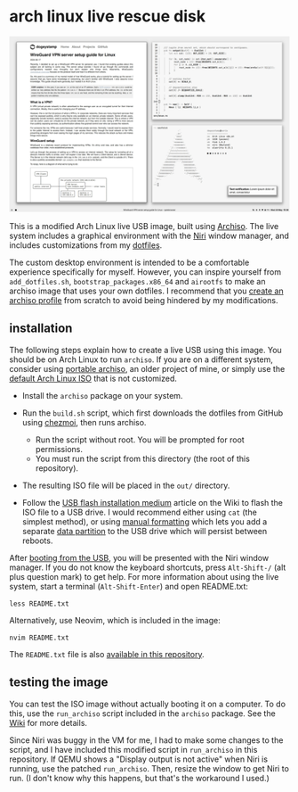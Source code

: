 # arch linux live rescue disk

![preview](https://raw.githubusercontent.com/dogeystamp/dots/main/preview.jpg)

This is a modified Arch Linux live USB image, built using [Archiso](https://wiki.archlinux.org/title/Archiso).
The live system includes a graphical environment with the [Niri](https://github.com/YaLTeR/niri) window manager, and includes customizations from my [dotfiles](https://github.com/dogeystamp/dots).

The custom desktop environment is intended to be a comfortable experience specifically for myself.
However, you can inspire yourself from `add_dotfiles.sh`, `bootstrap_packages.x86_64` and `airootfs` to
make an archiso image that uses your own dotfiles.
I recommend that you [create an archiso profile](https://wiki.archlinux.org/title/Archiso#Prepare_a_custom_profile)
from scratch to avoid being hindered by my modifications.

## installation

The following steps explain how to create a live USB using this image.
You should be on Arch Linux to run `archiso`.
If you are on a different system, consider using [portable archiso](https://github.com/dogeystamp/archiso-portable),
an older project of mine,
or simply use the [default Arch Linux ISO](https://archlinux.org/download/) that is not customized.

+ Install the `archiso` package on your system.

+ Run the `build.sh` script,
    which first downloads the dotfiles from GitHub using [chezmoi](https://www.chezmoi.io/),
    then runs archiso.

    - Run the script without root. You will be prompted for root permissions.
    - You must run the script from this directory (the root of this repository).

+ The resulting ISO file will be placed in the `out/` directory.

+ Follow the [USB flash installation medium](https://wiki.archlinux.org/title/USB_flash_installation_medium)
    article on the Wiki to flash the ISO file to a USB drive.
    I would recommend either using `cat` (the simplest method),
    or using [manual formatting](https://wiki.archlinux.org/title/USB_flash_installation_medium#BIOS_and_UEFI)
    which lets you add a separate [data partition](https://wiki.archlinux.org/title/USB_flash_installation_medium#Add_an_additional_data_partition_to_the_drive) to the USB drive which will persist between reboots.

After [booting from the USB](https://wiki.archlinux.org/title/Installation_guide#Boot_the_live_environment),
you will be presented with the Niri window manager.
If you do not know the keyboard shortcuts,
press `Alt-Shift-/` (alt plus question mark) to get help.
For more information about using the live system,
start a terminal (`Alt-Shift-Enter`) and open README.txt:

    less README.txt

Alternatively, use Neovim, which is included in the image:

    nvim README.txt

The `README.txt` file is also [available in this repository](airootfs/home/julius/README.txt).

## testing the image

You can test the ISO image without actually booting it on a computer.
To do this, use the `run_archiso` script included in the `archiso` package.
See the [Wiki](https://wiki.archlinux.org/title/Archiso#Test_the_ISO_in_QEMU)
for more details.

Since Niri was buggy in the VM for me, I had to make some changes to the script,
and I have included this modified script in `run_archiso` in this repository.
If QEMU shows a "Display output is not active" when Niri is running,
use the patched `run_archiso`.
Then, resize the window to get Niri to run.
(I don't know why this happens, but that's the workaround I used.)
